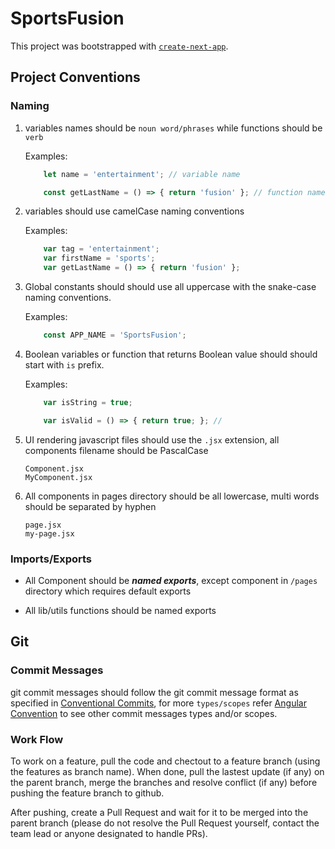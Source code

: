 # SportsFusion

This project was bootstrapped with [`create-next-app`](https://github.com/vercel/next.js/tree/canary/packages/create-next-app).

<!-- Open [http://localhost:3000](http://localhost:3000) with your browser to see the result. -->

## Project Conventions

### Naming

1. variables names should be `noun word/phrases` while functions should be `verb`

     Examples: 
    ``` javascript
        let name = 'entertainment'; // variable name

        const getLastName = () => { return 'fusion' }; // function name
    ``` 
2. variables should use camelCase naming conventions

     Examples: 
    ``` javascript
        var tag = 'entertainment';
        var firstName = 'sports';
        var getLastName = () => { return 'fusion' };
    ``` 

3. Global constants should should use all uppercase with the snake-case naming conventions.

    Examples: 
    ``` javascript
        const APP_NAME = 'SportsFusion';
    ``` 

4. Boolean variables or function that returns Boolean value should should start with `is` prefix.

    Examples: 
    ``` javascript
        var isString = true;

        var isValid = () => { return true; }; //
    ``` 

5. UI rendering javascript files should use the `.jsx` extension, all components filename should be PascalCase
    ```
    Component.jsx
    MyComponent.jsx
    ```

6. All components in pages directory should be all lowercase, multi words should be separated by hyphen
    ```
    page.jsx
    my-page.jsx
    ```

### Imports/Exports

* All Component should be **_named exports_**, except component in `/pages` directory which requires default exports

* All lib/utils functions should be named exports

## Git 

### Commit Messages

git commit messages should follow the git commit message format as specified in [Conventional Commits](https://www.conventionalcommits.org/en/v1.0.0), for more `types/scopes` refer  [Angular Convention](https://github.com/angular/angular/blob/22b96b9/CONTRIBUTING.md#-commit-message-guidelines) to see other commit messages types and/or scopes.

### Work Flow

To work on a feature, pull the code and chectout to a feature branch (using the features as branch name). When done, pull the lastest update (if any) on the parent branch, merge the branches and resolve conflict (if any) before pushing the feature branch to github.

After pushing, create a Pull Request and wait for it to be merged into the parent branch (please do not resolve the Pull Request yourself, contact the team lead or anyone designated to handle PRs).
